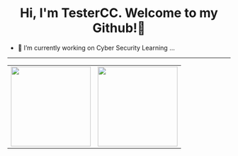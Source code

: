 <h1 align="center">Hi, I'm TesterCC. Welcome to my Github!👋</h1>

- 🔭 I’m currently working on Cyber Security Learning ...

---

<!--
**TesterCC/TesterCC** is a ✨ _special_ ✨ repository because its `README.md` (this file) appears on your GitHub profile.

Here are some ideas to get you started:

- 🌱 I’m currently learning ...
- 👯 I’m looking to collaborate on ...
- 🤔 I’m looking for help with ...
- 💬 Ask me about ...
- 📫 How to reach me: ...
- 😄 Pronouns: ...
- ⚡ Fun fact: ...


[![Readme Card](https://github-readme-stats.vercel.app/api/pin/?username=TesterCC&repo=testercc.github.io&theme=gruvbox)](https://github.com/anuraghazra/github-readme-stats)
https://github.com/TesterCC/github-readme-stats/blob/master/themes/README.md

### Visitors
![TesterCC](https://profile-counter.glitch.me/TesterCC/count.svg)


[![TesterCC's github stats](https://github-readme-stats.vercel.app/api?username=TesterCC&theme=gruvbox&show_icons=true&count_private=true)](https://github.com/TesterCC/github-readme-stats)


[![Top Langs](https://github-readme-stats.vercel.app/api/top-langs/?username=TesterCC&hide=html,css,javascript&layout=compact&theme=gruvbox)](https://github.com/TesterCC/github-readme-stats)

-->

<center>
  <table>
    <tr>
        <td><img height="180px" align="center" src="https://github-readme-stats.vercel.app/api?username=TesterCC&theme=gruvbox&show_icons=true&count_private=true" /></td>
        <td><img height="180px" align="center" src="https://github-readme-stats.vercel.app/api/top-langs/?username=TesterCC&hide=html,css,javascript&layout=compact&theme=gruvbox" /></td>
    </tr>   
  </table>
</center> 

